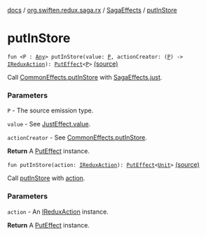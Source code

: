 [docs](../../index.md) / [org.swiften.redux.saga.rx](../index.md) / [SagaEffects](index.md) / [putInStore](./put-in-store.md)

# putInStore

`fun <P : `[`Any`](https://kotlinlang.org/api/latest/jvm/stdlib/kotlin/-any/index.html)`> putInStore(value: `[`P`](put-in-store.md#P)`, actionCreator: (`[`P`](put-in-store.md#P)`) -> `[`IReduxAction`](../../org.swiften.redux.core/-i-redux-action.md)`): `[`PutEffect`](../../org.swiften.redux.saga.common/-put-effect/index.md)`<`[`P`](put-in-store.md#P)`>` [(source)](https://github.com/protoman92/KotlinRedux/tree/master/common/common-rx-saga/src/main/kotlin/org/swiften/redux/saga/rx/CommonEffects.kt#L102)

Call [CommonEffects.putInStore](../../org.swiften.redux.saga.common/-common-effects/put-in-store.md) with [SagaEffects.just](just.md).

### Parameters

`P` - The source emission type.

`value` - See [JustEffect.value](../-just-effect/value.md).

`actionCreator` - See [CommonEffects.putInStore](../../org.swiften.redux.saga.common/-common-effects/put-in-store.md).

**Return**
A [PutEffect](../../org.swiften.redux.saga.common/-put-effect/index.md) instance.

`fun putInStore(action: `[`IReduxAction`](../../org.swiften.redux.core/-i-redux-action.md)`): `[`PutEffect`](../../org.swiften.redux.saga.common/-put-effect/index.md)`<`[`Unit`](https://kotlinlang.org/api/latest/jvm/stdlib/kotlin/-unit/index.html)`>` [(source)](https://github.com/protoman92/KotlinRedux/tree/master/common/common-rx-saga/src/main/kotlin/org/swiften/redux/saga/rx/CommonEffects.kt#L112)

Call [putInStore](./put-in-store.md) with [action](put-in-store.md#org.swiften.redux.saga.rx.SagaEffects$putInStore(org.swiften.redux.core.IReduxAction)/action).

### Parameters

`action` - An [IReduxAction](../../org.swiften.redux.core/-i-redux-action.md) instance.

**Return**
A [PutEffect](../../org.swiften.redux.saga.common/-put-effect/index.md) instance.

